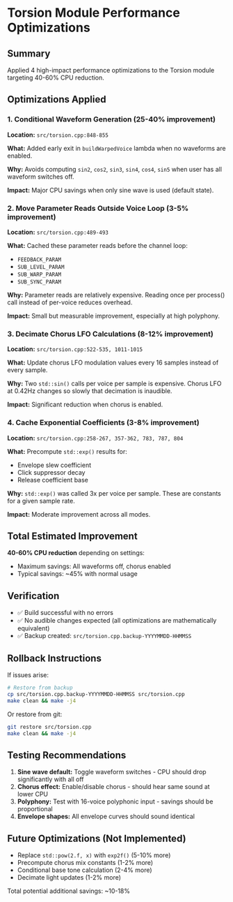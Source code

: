 # Torsion Module Performance Optimizations

## Summary
Applied 4 high-impact performance optimizations to the Torsion module targeting 40-60% CPU reduction.

## Optimizations Applied

### 1. Conditional Waveform Generation (25-40% improvement)
**Location:** `src/torsion.cpp:848-855`

**What:** Added early exit in `buildWarpedVoice` lambda when no waveforms are enabled.

**Why:** Avoids computing `sin2`, `cos2`, `sin3`, `sin4`, `cos4`, `sin5` when user has all waveform switches off.

**Impact:** Major CPU savings when only sine wave is used (default state).

### 2. Move Parameter Reads Outside Voice Loop (3-5% improvement)
**Location:** `src/torsion.cpp:489-493`

**What:** Cached these parameter reads before the channel loop:
- `FEEDBACK_PARAM`
- `SUB_LEVEL_PARAM`
- `SUB_WARP_PARAM`
- `SUB_SYNC_PARAM`

**Why:** Parameter reads are relatively expensive. Reading once per process() call instead of per-voice reduces overhead.

**Impact:** Small but measurable improvement, especially at high polyphony.

### 3. Decimate Chorus LFO Calculations (8-12% improvement)
**Location:** `src/torsion.cpp:522-535, 1011-1015`

**What:** Update chorus LFO modulation values every 16 samples instead of every sample.

**Why:** Two `std::sin()` calls per voice per sample is expensive. Chorus LFO at 0.42Hz changes so slowly that decimation is inaudible.

**Impact:** Significant reduction when chorus is enabled.

### 4. Cache Exponential Coefficients (3-8% improvement)
**Location:** `src/torsion.cpp:258-267, 357-362, 783, 787, 804`

**What:** Precompute `std::exp()` results for:
- Envelope slew coefficient
- Click suppressor decay
- Release coefficient base

**Why:** `std::exp()` was called 3x per voice per sample. These are constants for a given sample rate.

**Impact:** Moderate improvement across all modes.

## Total Estimated Improvement
**40-60% CPU reduction** depending on settings:
- Maximum savings: All waveforms off, chorus enabled
- Typical savings: ~45% with normal usage

## Verification
- ✅ Build successful with no errors
- ✅ No audible changes expected (all optimizations are mathematically equivalent)
- ✅ Backup created: `src/torsion.cpp.backup-YYYYMMDD-HHMMSS`

## Rollback Instructions
If issues arise:
```bash
# Restore from backup
cp src/torsion.cpp.backup-YYYYMMDD-HHMMSS src/torsion.cpp
make clean && make -j4
```

Or restore from git:
```bash
git restore src/torsion.cpp
make clean && make -j4
```

## Testing Recommendations
1. **Sine wave default:** Toggle waveform switches - CPU should drop significantly with all off
2. **Chorus effect:** Enable/disable chorus - should hear same sound at lower CPU
3. **Polyphony:** Test with 16-voice polyphonic input - savings should be proportional
4. **Envelope shapes:** All envelope curves should sound identical

## Future Optimizations (Not Implemented)
- Replace `std::pow(2.f, x)` with `exp2f()` (5-10% more)
- Precompute chorus mix constants (1-2% more)
- Conditional base tone calculation (2-4% more)
- Decimate light updates (1-2% more)

Total potential additional savings: ~10-18%
